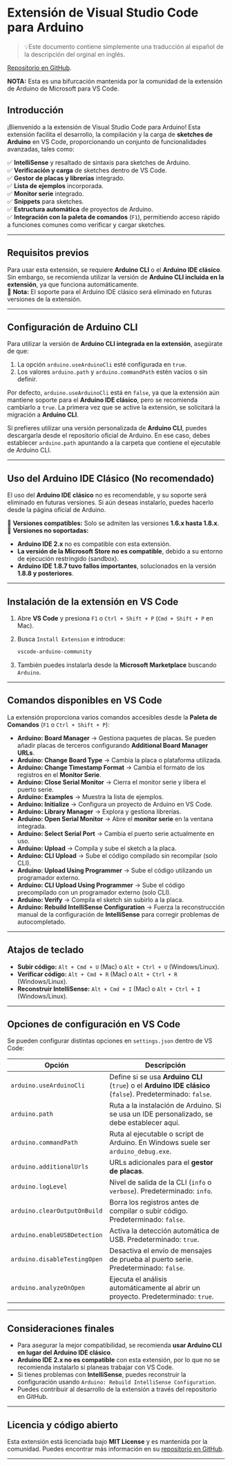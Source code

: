 # Extensión de Visual Studio Code para Arduino

> 💡Este documento contiene simplemente una traducción al español de la descripción del orginal en inglés.

[Repositorio en GitHub](https://github.com/vscode-arduino/vscode-arduino).  

**NOTA:** Esta es una bifurcación mantenida por la comunidad de la extensión de Arduino de Microsoft para VS Code.  

## **Introducción**  

¡Bienvenido a la extensión de Visual Studio Code para Arduino! Esta extensión facilita el desarrollo, la compilación y la carga de **sketches de Arduino** en VS Code, proporcionando un conjunto de funcionalidades avanzadas, tales como:  

✅ **IntelliSense** y resaltado de sintaxis para sketches de Arduino.  
✅ **Verificación y carga** de sketches dentro de VS Code.  
✅ **Gestor de placas y librerías** integrado.  
✅ **Lista de ejemplos** incorporada.  
✅ **Monitor serie** integrado.  
✅ **Snippets** para sketches.  
✅ **Estructura automática** de proyectos de Arduino.  
✅ **Integración con la paleta de comandos** (`F1`), permitiendo acceso rápido a funciones comunes como verificar y cargar sketches.  

---

## **Requisitos previos**  

Para usar esta extensión, se requiere **Arduino CLI** o el **Arduino IDE clásico**. Sin embargo, se recomienda utilizar la versión de **Arduino CLI incluida en la extensión**, ya que funciona automáticamente.  
📌 **Nota:** El soporte para el Arduino IDE clásico será eliminado en futuras versiones de la extensión.  

---

## **Configuración de Arduino CLI**  

Para utilizar la versión de **Arduino CLI integrada en la extensión**, asegúrate de que:  

1. La opción `arduino.useArduinoCli` esté configurada en `true`.  
2. Los valores `arduino.path` y `arduino.commandPath` estén vacíos o sin definir.  

Por defecto, `arduino.useArduinoCli` está en `false`, ya que la extensión aún mantiene soporte para el **Arduino IDE clásico**, pero se recomienda cambiarlo a `true`. La primera vez que se active la extensión, se solicitará la migración a **Arduino CLI**.  

Si prefieres utilizar una versión personalizada de **Arduino CLI**, puedes descargarla desde el repositorio oficial de Arduino. En ese caso, debes establecer `arduino.path` apuntando a la carpeta que contiene el ejecutable de Arduino CLI.  

---

## **Uso del Arduino IDE Clásico (No recomendado)**  

El uso del **Arduino IDE clásico** no es recomendable, y su soporte será eliminado en futuras versiones. Si aún deseas instalarlo, puedes hacerlo desde la página oficial de Arduino.  

📌 **Versiones compatibles:** Solo se admiten las versiones **1.6.x hasta 1.8.x**.  
🚫 **Versiones no soportadas:**  

- **Arduino IDE 2.x** no es compatible con esta extensión.  
- **La versión de la Microsoft Store no es compatible**, debido a su entorno de ejecución restringido (sandbox).  
- **Arduino IDE 1.8.7 tuvo fallos importantes**, solucionados en la versión **1.8.8 y posteriores**.  

---

## **Instalación de la extensión en VS Code**  

1. Abre **VS Code** y presiona `F1` o `Ctrl + Shift + P` (`Cmd + Shift + P` en Mac).  
2. Busca `Install Extension` e introduce:  

   ```cmd
   vscode-arduino-community
   ```

3. También puedes instalarla desde la **Microsoft Marketplace** buscando `Arduino`.  

---

## **Comandos disponibles en VS Code**  

La extensión proporciona varios comandos accesibles desde la **Paleta de Comandos** (`F1` o `Ctrl + Shift + P`):  

- **Arduino: Board Manager** → Gestiona paquetes de placas. Se pueden añadir placas de terceros configurando **Additional Board Manager URLs**.  
- **Arduino: Change Board Type** → Cambia la placa o plataforma utilizada.  
- **Arduino: Change Timestamp Format** → Cambia el formato de los registros en el **Monitor Serie**.  
- **Arduino: Close Serial Monitor** → Cierra el monitor serie y libera el puerto serie.  
- **Arduino: Examples** → Muestra la lista de ejemplos.  
- **Arduino: Initialize** → Configura un proyecto de Arduino en VS Code.  
- **Arduino: Library Manager** → Explora y gestiona librerías.  
- **Arduino: Open Serial Monitor** → Abre el **monitor serie** en la ventana integrada.  
- **Arduino: Select Serial Port** → Cambia el puerto serie actualmente en uso.  
- **Arduino: Upload** → Compila y sube el sketch a la placa.  
- **Arduino: CLI Upload** → Sube el código compilado sin recompilar (solo CLI).  
- **Arduino: Upload Using Programmer** → Sube el código utilizando un programador externo.  
- **Arduino: CLI Upload Using Programmer** → Sube el código precompilado con un programador externo (solo CLI).  
- **Arduino: Verify** → Compila el sketch sin subirlo a la placa.  
- **Arduino: Rebuild IntelliSense Configuration** → Fuerza la reconstrucción manual de la configuración de **IntelliSense** para corregir problemas de autocompletado.  

---

## **Atajos de teclado**  

- **Subir código:** `Alt + Cmd + U` (Mac) o `Alt + Ctrl + U` (Windows/Linux).  
- **Verificar código:** `Alt + Cmd + R` (Mac) o `Alt + Ctrl + R` (Windows/Linux).  
- **Reconstruir IntelliSense:** `Alt + Cmd + I` (Mac) o `Alt + Ctrl + I` (Windows/Linux).  

---

## **Opciones de configuración en VS Code**  

Se pueden configurar distintas opciones en `settings.json` dentro de VS Code:  

| Opción                        | Descripción |
|--------------------------------|-------------|
| `arduino.useArduinoCli`       | Define si se usa **Arduino CLI** (`true`) o el **Arduino IDE clásico** (`false`). Predeterminado: `false`. |
| `arduino.path`                | Ruta a la instalación de Arduino. Si se usa un IDE personalizado, se debe establecer aquí. |
| `arduino.commandPath`         | Ruta al ejecutable o script de Arduino. En Windows suele ser `arduino_debug.exe`. |
| `arduino.additionalUrls`      | URLs adicionales para el **gestor de placas**. |
| `arduino.logLevel`            | Nivel de salida de la CLI (`info` o `verbose`). Predeterminado: `info`. |
| `arduino.clearOutputOnBuild`  | Borra los registros antes de compilar o subir código. Predeterminado: `false`. |
| `arduino.enableUSBDetection`  | Activa la detección automática de USB. Predeterminado: `true`. |
| `arduino.disableTestingOpen`  | Desactiva el envío de mensajes de prueba al puerto serie. Predeterminado: `false`. |
| `arduino.analyzeOnOpen`       | Ejecuta el análisis automáticamente al abrir un proyecto. Predeterminado: `true`. |

---

## **Consideraciones finales**  

- Para asegurar la mejor compatibilidad, se recomienda **usar Arduino CLI en lugar del Arduino IDE clásico**.  
- **Arduino IDE 2.x no es compatible** con esta extensión, por lo que no se recomienda instalarlo si planeas trabajar con VS Code.  
- Si tienes problemas con **IntelliSense**, puedes reconstruir la configuración usando `Arduino: Rebuild IntelliSense Configuration`.  
- Puedes contribuir al desarrollo de la extensión a través del repositorio en GitHub.  

---

## **Licencia y código abierto**  

Esta extensión está licenciada bajo **MIT License** y es mantenida por la comunidad. Puedes encontrar más información en su [repositorio en GitHub](https://github.com/vscode-arduino/vscode-arduino).  

---
